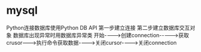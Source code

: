 # mysql
Python连接数据库使用Python DB API
第一步建立连接
第二步建立数据库交互对象
数据库出现异常时用数据库异常类
开始---->创建connection----->获取crusor--->执行命令获取数据---->关闭cursor---->关闭connection
